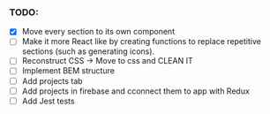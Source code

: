 ### TODO:
- [x] Move every section to its own component
- [ ] Make it more React like by creating functions to replace repetitive sections (such as generating icons).
- [ ] Reconstruct CSS -> Move to css and CLEAN IT
- [ ] Implement BEM structure
- [ ] Add projects tab
- [ ] Add projects in firebase and cconnect them to app with Redux
- [ ] Add Jest tests 

